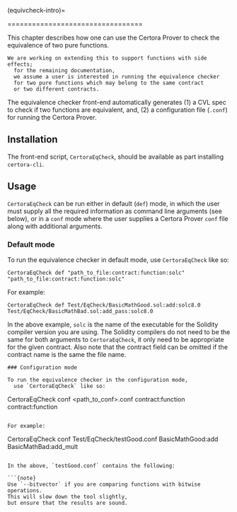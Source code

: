 (equivcheck-intro)=

=================================

This chapter describes how one can use the Certora Prover to
  check the equivalence of two pure functions.

```{note}
We are working on extending this to support functions with side effects;
  for the remaining documentation,
  we assume a user is interested in running the equivalence checker
  for two pure functions which may belong to the same contract
  or two different contracts.
```

The equivalence checker front-end automatically generates (1) a
  CVL spec to check if two functions are equivalent, and, (2) a
  configuration file (`.conf`) for running the Certora Prover.

## Installation

The front-end script, `CertoraEqCheck`,
  should be available as part installing `certora-cli`.

## Usage

`CertoraEqCheck` can be run either in default (`def`) mode,
 in which the user must supply all the required information as
 command line arguments (see below),
 or in a `conf` mode where the user supplies a
 Certora Prover `conf` file along with additional arguments.

### Default mode

To run the equivalence checker in default mode,
  use `CertoraEqCheck` like so:

```
CertoraEqCheck def "path_to_file:contract:function:solc" "path_to_file:contract:function:solc"
```

For example:

```
CertoraEqCheck def Test/EqCheck/BasicMathGood.sol:add:solc8.0 Test/EqCheck/BasicMathBad.sol:add_pass:solc8.0
```

In the above example, `solc` is the name of the executable
  for the Solidity compiler version you are using.
The Solidity compilers do not need to be the same for both arguments to
 `CertoraEqCheck`, it only need to be appropriate for the given contract.
Also note that
  the contract field can be omitted if the contract name is the same
  the file name.

```
### Configuration mode

To run the equivalence checker in the configuration mode,
  use `CertoraEqCheck` like so:

```
CertoraEqCheck conf <path_to_conf>.conf contract:function contract:function
```

For example:

```
CertoraEqCheck conf Test/EqCheck/testGood.conf BasicMathGood:add BasicMathBad:add_mult
```

In the above, `testGood.conf` contains the following:

```{note}
Use `--bitvector` if you are comparing functions with bitwise operations.
This will slow down the tool slightly,
but ensure that the results are sound.
```
